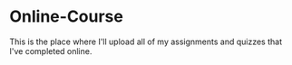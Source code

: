 # Online-Course
This is the place where I'll upload all of my assignments and quizzes that I've completed online. 
